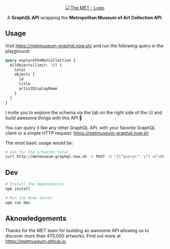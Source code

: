 <p align="center">
  <a href="https://github.com/metmuseum/" target="_blank" rel="noreferrer"><img src="https://avatars1.githubusercontent.com/u/13870646?s=200" alt="The MET - Logo" /></a>
</p>

<p align="center">
  A <strong>GraphQL API</strong> wrapping the <strong>Metropolitan Museum of Art Collection API</strong>.
</p>

## Usage

Visit https://metmuseum-graphql.now.sh/ and run the following query in the playground:

```graphql
query exploreTheMetCollection {
  allObjects(limit: 10) {
    total
    objects {
      id
      title
      artistDisplayName
    }
  }
}
```

I invite you to explore the schema via the tab on the right side of the UI and build awesome things with this API 🤩

You can query it like any other GraphQL API, with your favorite GraphQL client or a simple HTTP request: https://metmuseum-graphql.now.sh

The most basic usage would be:

```sh
# ask for the artworks total
curl http://metmuseum-graphql.now.sh -X POST -d "{\"query\": \"{ allObjects { total } }\"}" -H "Content-Type: application/json"
```

## Dev

```sh
# Install the dependencies
npm install

# Run the Node server
npm run dev
```

## Aknowledgements

Thanks for the MET team for building an awesome API allowing us to discover more than 470,000 artworks. Find out more at https://metmuseum.github.io.

